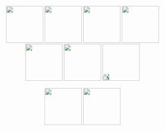 <p align="center">
  <img src="https://media.giphy.com/media/XAxylRMCdpbEWUAvr8/giphy.gif" width="100">
  <img src="https://media.giphy.com/media/fsEaZldNC8A1PJ3mwp/giphy.gif" width="100">
  <img src="https://media.giphy.com/media/Sr8xDpMwVKOHUWDVRD/giphy.gif" width="100">
  <img src="https://media.giphy.com/media/ln7z2eWriiQAllfVcn/giphy.gif" width="100">
  <img src="https://media.giphy.com/media/JqDcpPX8vWahUny0pE/giphy.gif" width="100">
  <img src="https://media.giphy.com/media/eNAsjO55tPbgaor7ma/giphy.gif" width="100">
  <img src="https://media.giphy.com/media/kHlrPbN9zaoOo7KXDo/giphy.gif" width="100" style="transform: rotate(-90deg)" />
  <br><br>
  <img src="https://i.giphy.com/media/KzJkzjggfGN5Py6nkT/200.webp" width="100">
  <img src="https://i.giphy.com/media/IdyAQJVN2kVPNUrojM/200.webp" width="100">
</p>
